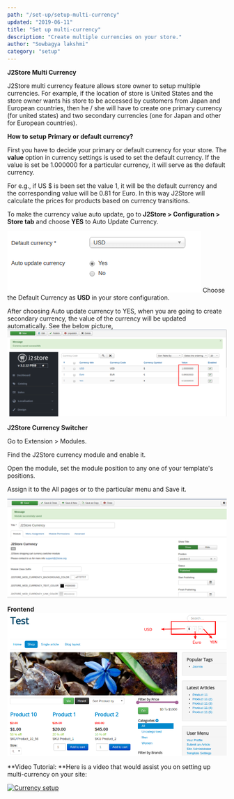 ```yaml
---
path: "/set-up/setup-multi-currency"
updated: "2019-06-11"
title: "Set up multi-currency"
description: "Create multiple currencies on your store."
author: "Sowbagya lakshmi"
category: "setup"
---
```

**J2Store Multi Currency**

J2Store multi currency feature allows store owner to setup multiple currencies. For example, if the location of store is United States and the store owner wants his store to be accessed by customers from Japan and European countries, then he / she will have to create one primary currency (for united states) and two secondary currencies (one for Japan and other for European countries).

**How to setup Primary or default currency?**

First you have to decide your primary or default currency for your store. The **value** option in currency settings is used to set the default currency. If the value is set be 1.000000 for a particular currency, it will serve as the default currency.

For e.g., if US $ is been set the value 1, it will be the default currency and the corresponding value will be 0.81 for Euro. In this way J2Store will calculate the prices for products based on currency transitions.

To make the currency value auto update, go to **J2Store > Configuration > Store tab** and choose **YES** to Auto Update Currency.

![Autoupdate currency](../../images/set-up/set-up-multi-currency/multi-currency_autoupdatecurrency.png)
Choose the Default Currency as **USD** in your store configuration.

After choosing Auto update currency to YES, when you are going to create secondary currency, the value of the currency will be updated automatically. See the below picture,
![Value of available currencies](../../images/set-up/set-up-multi-currency/multi-currency_value.png)

**J2Store Currency Switcher**

Go to Extension > Modules.

Find the J2Store currency module and enable it.

Open the module, set the module position to any one of your template's positions.

Assign it to the All pages or to the particular menu and Save it.

![Currency setup](../../images/set-up/set-up-multi-currency/multicurrency_currency.png)

**Frontend**
![Frontend view](../../images/set-up/set-up-multi-currency/multi-currency_frontend.png)

**Video Tutorial:
**Here is a video that would assist you on setting up multi-currency on your site:

[![Currency setup](https://img.youtube.com/vi/51J1UkeRu3Y/0.jpg)](https://youtu.be/uLw-iEkJkFk "Setup your store with multicurrency feature")
